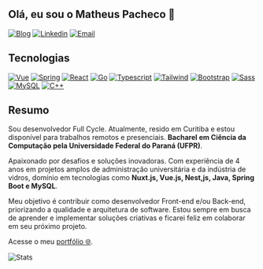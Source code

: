 ## Olá, eu sou o Matheus Pacheco 👋

[![Blog](https://img.shields.io/website-up-down-green-red/http/monip.org.svg?label=Portfólio&style=for-the-badge)](https://mts-pac.github.io/portfolio-nuxtjs/)
[![Linkedin](https://img.shields.io/badge/LinkedIn-0077B5?style=for-the-badge&logo=linkedin&logoColor=white)](https://www.linkedin.com/in/matheus-pacheco-a42845239)
[![Email](https://img.shields.io/badge/Gmail-D14836?style=for-the-badge&logo=gmail&logoColor=white)](mailto:mts.pacheco.sts@gmail.com)

## Tecnologias

[![Vue](https://img.shields.io/badge/Vue.js-35495E?style=for-the-badge&logo=vue.js&logoColor=4FC08D)](https://vuejs.org/)
[![Spring](https://img.shields.io/badge/Spring-6DB33F?style=for-the-badge&logo=spring&logoColor=white)](https://spring.io/projects/spring-boot)
[![React](https://img.shields.io/badge/React-20232A?style=for-the-badge&logo=react&logoColor=61DAFB)](https://react.dev/)
[![Go](https://img.shields.io/badge/Go-00ADD8?style=for-the-badge&logo=go&logoColor=white)](https://go.dev/)
[![Typescript](https://img.shields.io/badge/TypeScript-007ACC?style=for-the-badge&logo=typescript&logoColor=white)](https://www.typescriptlang.org/)
[![Tailwind](https://img.shields.io/badge/Tailwind_CSS-38B2AC?style=for-the-badge&logo=tailwind-css&logoColor=white)](https://tailwindcss.com/)
[![Bootstrap](https://img.shields.io/badge/Bootstrap-563D7C?style=for-the-badge&logo=bootstrap&logoColor=white)](https://getbootstrap.com/)
[![Sass](https://img.shields.io/badge/Sass-CC6699?style=for-the-badge&logo=sass&logoColor=white)](https://sass-lang.com/)
[![MySQL](https://img.shields.io/badge/MySQL-00000F?style=for-the-badge&logo=mysql&logoColor=white)](https://www.mysql.com/)
[![C++](https://img.shields.io/badge/C%2B%2B-00599C?style=for-the-badge&logo=c%2B%2B&logoColor=white)](https://pt.wikipedia.org/wiki/C%2B%2B)


## Resumo
Sou desenvolvedor Full Cycle. Atualmente, resido em Curitiba e estou disponível para trabalhos remotos e presenciais. **Bacharel em Ciência da Computação pela Universidade Federal do Paraná (UFPR)**.

Apaixonado por desafios e soluções inovadoras. Com experiência de 4 anos em projetos amplos de administração universitária e da indústria de vidros, domínio em tecnologias como **Nuxt.js, Vue.js, Nest,js, Java, Spring Boot e MySQL**.

Meu objetivo é contribuir como desenvolvedor Front-end e/ou Back-end, priorizando a qualidade e arquitetura de software. Estou sempre em busca de aprender e implementar soluções criativas e ficarei feliz em colaborar em seu próximo projeto.


Acesse o meu [portfólio 🌐](https://mts-pac.github.io/portfolio-nuxtjs/).


![Stats](https://github-readme-stats.vercel.app/api/top-langs/?username=mts-pac)
<!--
**mts-pac/mts-pac** is a ✨ _special_ ✨ repository because its `README.md` (this file) appears on your GitHub profile.

Here are some ideas to get you started:

- 🔭 I’m currently working on ...
- 🌱 I’m currently learning ...
- 👯 I’m looking to collaborate on ...
- 🤔 I’m looking for help with ...
- 💬 Ask me about ...
- 📫 How to reach me: ...
- 😄 Pronouns: ...
- ⚡ Fun fact: ...
-->
